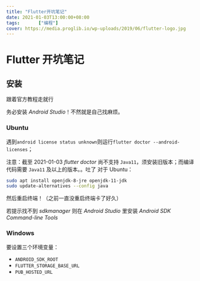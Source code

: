 ```yaml
---
title: "Flutter开坑笔记"
date: 2021-01-03T13:00:00+08:00
tags:		["编程"]
cover: https://media.proglib.io/wp-uploads/2019/06/flutter-logo.jpg
---
```


# Flutter 开坑笔记

## 安装

跟着官方教程走就行

务必安装 *Android Studio*！不然就是自己找麻烦。


### Ubuntu

遇到`android license status unknown`则运行`flutter doctor --android-licenses`；

注意：截至 2021-01-03 *flutter doctor* 尚不支持 `Java11`，须安装旧版本；而编译代码需要 `Java11` 及以上的版本。。吐了
对于 Ubuntu：
```Bash
sudo apt install openjdk-8-jre openjdk-11-jdk
sudo update-alternatives --config java
```
然后重启终端！（之前一直没重启终端卡了好久）

若提示找不到 *sdkmanager* 则在 *Android Studio* 里安装 *Android SDK Command-line Tools*

### Windows

要设置三个环境变量：
- `ANDROID_SDK_ROOT`
- `FLUTTER_STORAGE_BASE_URL`
- `PUB_HOSTED_URL`
